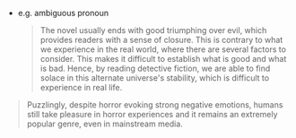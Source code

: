 
- e.g. ambiguous pronoun
	> The novel usually ends with good triumphing over evil, which provides readers with a sense of closure. This is contrary to what we experience in the real world, where there are several factors to consider. This makes it difficult to establish what is good and what is bad. Hence, by reading detective fiction, we are able to find solace in this alternate universe's stability, which is difficult to experience in real life. 

> Puzzlingly, despite horror evoking strong negative emotions, humans still take pleasure in horror experiences and it remains an extremely popular genre, even in mainstream media.